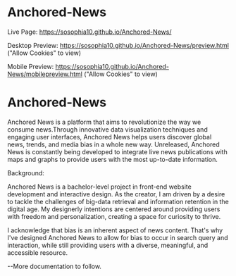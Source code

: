 # Anchored-News

Live Page: https://sosophia10.github.io/Anchored-News/

Desktop Preview: https://sosophia10.github.io/Anchored-News/preview.html ("Allow Cookies" to view)

Mobile Preview: https://sosophia10.github.io/Anchored-News/mobilepreview.html ("Allow Cookies" to view)

# Anchored-News

Anchored News is a platform that aims to revolutionize the way we consume news.Through innovative data visualization techniques and engaging user interfaces, Anchored News helps users discover global news, trends, and media bias in a whole new way. Unreleased, Anchored News is constantly being developed to integrate live news publications with maps and graphs to provide users with the most up-to-date information.

Background:

Anchored News is a bachelor-level project in front-end website development and interactive design. As the creator, I am driven by a desire to tackle the challenges of big-data retrieval and information retention in the digital age. My designerly intentions are centered around providing users with freedom and personalization, creating a space for curiosity to thrive.

I acknowledge that bias is an inherent aspect of news content. That's why I've designed Anchored News to allow for bias to occur in search query and interaction, while still providing users with a diverse, meaningful, and accessible resource.


--More documentation to follow.
